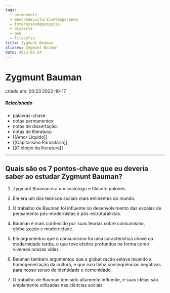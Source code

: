 ```yaml
---
tags:
  - permanente
  - mestredeculturacontemporanea
  - interessesdepesquisa
  - disserte
  - geo
  - filosofia
title: Zygmunt Bauman
aliases: Zygmunt Bauman
date: 2023-02-24
---
```


# Zygmunt Bauman

criado em: 00:53 2022-10-17

##### Relacionado

- palavras-chave: 
- notas permanentes: 
- notas de dissertação:
- notas de literatura: 
- [[Amor Líquido]]
- [[Capitalismo Parasitário]]
- [[O elogio da literatura]]

---

## Quais são os 7 pontos-chave que eu deveria saber ao estudar Zygmunt Bauman?

1. Zygmunt Bauman era um sociólogo e filósofo polonês.

2. Ele era um dos teóricos sociais mais eminentes do mundo.

3. O trabalho de Bauman foi influente no desenvolvimento das escolas de pensamento pós-modernistas e pós-estruturalistas.

4. Bauman é mais conhecido por suas teorias sobre consumismo, globalização e modernidade.

5. Ele argumentou que o consumismo foi uma característica chave da modernidade tardia, e que teve efeitos profundos na forma como vivemos nossas vidas.

6. Bauman também argumentou que a globalização estava levando à homogeneização da cultura, e que isso tinha conseqüências negativas para nosso senso de identidade e comunidade.

7. O trabalho de Bauman tem sido altamente influente, e suas idéias são amplamente utilizadas nas ciências sociais.
